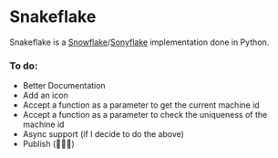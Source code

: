 # Snakeflake

Snakeflake is a [Snowflake](https://github.com/twitter-archive/snowflake)/[Sonyflake](https://github.com/sony/sonyflake) implementation done in Python.

### To do:
 - Better Documentation
 - Add an icon
 - Accept a function as a parameter to get the current machine id
 - Accept a function as a parameter to check the uniqueness of the machine id
 - Async support (if I decide to do the above)
 - Publish (🎉🎉🎉)
